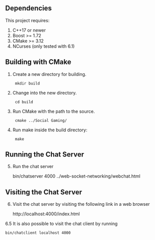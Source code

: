 ## Dependencies

This project requires:

1. C++17 or newer
2. Boost >= 1.72
3. CMake >= 3.12
4. NCurses (only tested with 6.1)

## Building with CMake

1. Create a new directory for building.

        mkdir build

2. Change into the new directory.

        cd build

3. Run CMake with the path to the source.

        cmake ../Social Gaming/

4. Run make inside the build directory:

        make

## Running the Chat Server

5. Run the chat server

    bin/chatserver 4000 ../web-socket-networking/webchat.html

## Visiting the Chat Server

6. Visit the chat server by visiting the following link in a web browser
	
	http://localhost:4000/index.html

6.5 It is also possible to visit the chat client by running

    bin/chatclient localhost 4000


